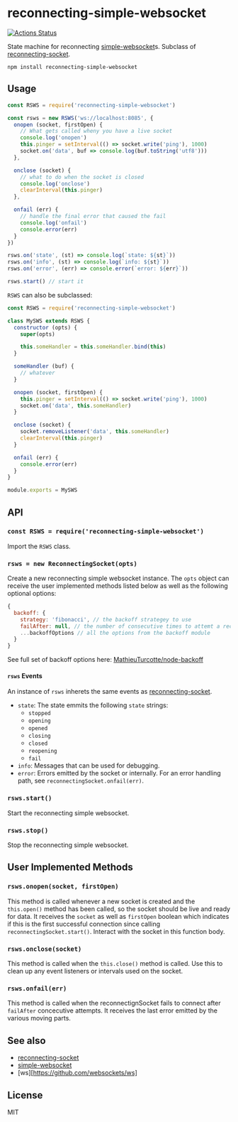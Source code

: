 # reconnecting-simple-websocket
[![Actions Status](https://github.com/little-core-labs/reconnecting-simple-websocket/workflows/tests/badge.svg)](https://github.com/bcomnes/reconnecting-simple-websocket/actions)

State machine for reconnecting [simple-websocket][sws]s.  Subclass of [reconnecting-socket][rs].

```
npm install reconnecting-simple-websocket
```

## Usage

``` js
const RSWS = require('reconnecting-simple-websocket')

const rsws = new RSWS('ws://localhost:8085', {
  onopen (socket, firstOpen) {
    // What gets called wheny you have a live socket
    console.log('onopen')
    this.pinger = setInterval(() => socket.write('ping'), 1000)
    socket.on('data', buf => console.log(buf.toString('utf8')))
  },

  onclose (socket) {
    // what to do when the socket is closed
    console.log('onclose')
    clearInterval(this.pinger)
  },

  onfail (err) {
    // handle the final error that caused the fail
    console.log('onfail')
    console.error(err)
  }
})

rsws.on('state', (st) => console.log(`state: ${st}`))
rsws.on('info', (st) => console.log(`info: ${st}`))
rsws.on('error', (err) => console.error(`error: ${err}`))

rsws.start() // start it
```

`RSWS` can also be subclassed:

```js
const RSWS = require('reconnecting-simple-websocket')

class MySWS extends RSWS {
  constructor (opts) {
    super(opts)

    this.someHandler = this.someHandler.bind(this)
  }

  someHandler (buf) {
    // whatever
  }

  onopen (socket, firstOpen) {
    this.pinger = setInterval(() => socket.write('ping'), 1000)
    socket.on('data', this.someHandler)
  }

  onclose (socket) {
    socket.removeListener('data', this.someHandler)
    clearInterval(this.pinger)
  }

  onfail (err) {
    console.error(err)
  }
}

module.exports = MySWS
```


## API

### `const RSWS = require('reconnecting-simple-websocket')`

Import the `RSWS` class.

### `rsws = new ReconnectingSocket(opts)`

Create a new reconnecting simple websocket instance.  The `opts` object can receive the user implemented methods listed below as well as the following optional options:

```js
{
  backoff: {
    strategy: 'fibonacci', // the backoff strategey to use
    failAfter: null, // the number of consecutive times to attemt a reconnect before failing
    ...backoffOptions // all the options from the backoff module
  }
}
```

See full set of backoff options here: [MathieuTurcotte/node-backoff](https://github.com/MathieuTurcotte/node-backoff#readme)

#### `rsws` Events

An instance of `rsws` inherets the same events as [reconnecting-socket][rs].

- `state`: The state emmits the following `state` strings:
  - `stopped`
  - `opening`
  - `opened`
  - `closing`
  - `closed`
  - `reopening`
  - `fail`
- `info`: Messages that can be used for debugging.
- `error`: Errors emitted by the socket or internally.  For an error handling path, see `reconnectingSocket.onfail(err)`.

### `rsws.start()`

Start the reconnecting simple websocket.

### `rsws.stop()`

Stop the reconnecting simple websocket.

## User Implemented Methods

### `rsws.onopen(socket, firstOpen)`

This method is called whenever a new socket is created and the `this.open()` method has been called, so the socket should be live and ready for data.  It receives the `socket` as well as `firstOpen` boolean which indicates if this is the first successful connection since calling `reconnectingSocket.start()`.  Interact with the socket in this function body.

### `rsws.onclose(socket)`

This method is called when the `this.close()` method is called.  Use this to clean up any event listeners or intervals used on the socket.

### `rsws.onfail(err)`

This method is called when the reconnectignSocket fails to connect after `failAfter` concecutive attempts.  It receives the last error emitted by the various moving parts.

## See also

- [reconnecting-socket][rs]
- [simple-websocket][sws]
- [ws][https://github.com/websockets/ws]

## License

MIT

[rs]: https://github.com/little-core-labs/reconnecting-socket
[sws]: https://github.com/feross/simple-websocket
